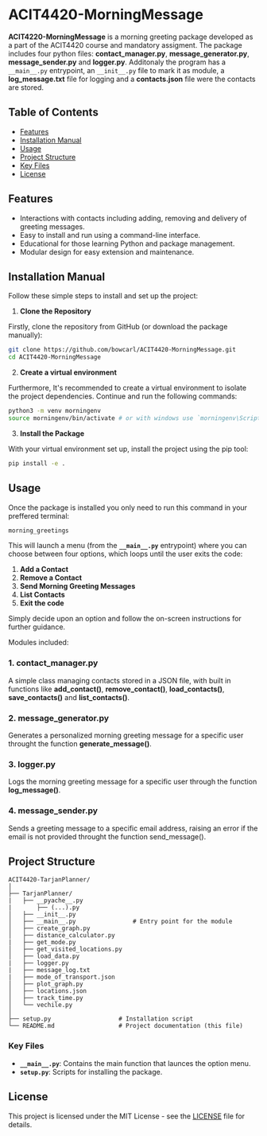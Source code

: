 # ACIT4420-MorningMessage

**ACIT4220-MorningMessage** is a morning greeting package developed as a part of the ACIT4420 course and mandatory assigment. The package includes four python files: **contact_manager.py**, **message_generator.py**, **message_sender.py** and **logger.py**. Additonaly the program has a `__main__.py` entrypoint, an `__init__.py` file to mark it as module, a **log_message.txt** file for logging and a **contacts.json** file were the contacts are stored.
## Table of Contents
- [Features](#features)
- [Installation Manual](#installation)
- [Usage](#usage)
- [Project Structure](#project-structure)
- [Key Files](#key-files)
- [License](#license)
  
## Features
- Interactions with contacts including adding, removing and delivery of greeting messages.
- Easy to install and run using a command-line interface.
- Educational for those learning Python and package management.
- Modular design for easy extension and maintenance.
  
## Installation Manual

Follow these simple steps to install and set up the project:

1. **Clone the Repository**

Firstly, clone the repository from GitHub (or download the package manually):

```bash
git clone https://github.com/bowcarl/ACIT4420-MorningMessage.git
cd ACIT4420-MorningMessage
```
2. **Create a virtual environment**

Furthermore, It's recommended to create a virtual environment to isolate the project dependencies. Continue and run the following commands:

```bash
python3 -m venv morningenv
source morningenv/bin/activate # or with windows use `morningenv\Scripts\activate`
```

3. **Install the Package**

With your virtual environment set up, install the project using the pip tool:

```bash
pip install -e .
```

## Usage
Once the package is installed you only need to run this command in your preffered terminal:
```bash
morning_greetings
```
This will launch a menu (from the **`__main__.py`** entrypoint) where you can choose between four options, which loops until the user exits the code:
1. **Add a Contact**
2. **Remove a Contact**
3. **Send Morning Greeting Messages**
4. **List Contacts**
5. **Exit the code**

Simply decide upon an option and follow the on-screen instructions for further guidance.

Modules included:

### 1. contact_manager.py
A simple class managing contacts stored in a JSON file, with built in functions like **add_contact()**, **remove_contact()**, **load_contacts()**, **save_contacts()** and **list_contacts()**.

### 2. message_generator.py
Generates a personalized morning greeting message for a specific user throught the function **generate_message()**.

### 3. logger.py
Logs the morning greeting message for a specific user through the function **log_message()**.

### 4. message_sender.py
Sends a greeting message to a specific email address, raising an error if the email is not provided throught the function send_message().


## Project Structure
```
ACIT4420-TarjanPlanner/
│
├── TarjanPlanner/
|   ├── __pyache__.py
|       ├── (...).py
│   ├── __init__.py
│   ├── __main__.py                # Entry point for the module
│   ├── create_graph.py
│   ├── distance_calculator.py
|   ├── get_mode.py
│   ├── get_visited_locations.py
│   ├── load_data.py
|   ├── logger.py
|   ├── message_log.txt
|   ├── mode_of_transport.json
│   ├── plot_graph.py
│   ├── locations.json
│   ├── track_time.py
│   └── vechile.py
│
├── setup.py                   # Installation script
└── README.md                  # Project documentation (this file)
```
### Key Files
- **`__main__.py`**: Contains the main function that launces the option menu.
- **`setup.py`**: Scripts for installing the package.
## License
This project is licensed under the MIT License - see the [LICENSE](https://github.com/shailendrabhandari/project_game/blob/main/LICENSE) file for details.

